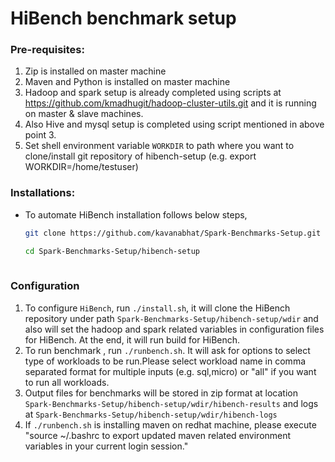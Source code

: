 # HiBench benchmark setup

### Pre-requisites:
1. Zip is installed on master machine 
2. Maven and Python is installed on master machine
3. Hadoop and spark setup is already completed using scripts at https://github.com/kmadhugit/hadoop-cluster-utils.git  and it is running on master & slave machines.
4. Also Hive and mysql setup is completed using script mentioned in above point 3. 
5. Set shell environment variable `WORKDIR` to path where you want to clone/install git repository of hibench-setup (e.g. export WORKDIR=/home/testuser)


### Installations:

* To automate HiBench installation follows below steps,

  ```bash
  git clone https://github.com/kavanabhat/Spark-Benchmarks-Setup.git
  
  cd Spark-Benchmarks-Setup/hibench-setup
 
  ```
    
###  Configuration

   1. To configure `HiBench`, run `./install.sh`, it will clone the HiBench repository under path `Spark-Benchmarks-Setup/hibench-setup/wdir` and also will set the hadoop and spark related variables in configuration files for HiBench. At the end, it will run build for HiBench.
   2. To run benchmark , run `./runbench.sh`. It will ask for options to select type of workloads to be run.Please select workload name in comma separated format for multiple inputs (e.g. sql,micro) or "all" if you want to run all workloads.
   3. Output files for benchmarks will be stored in zip format at location `Spark-Benchmarks-Setup/hibench-setup/wdir/hibench-results` and logs at `Spark-Benchmarks-Setup/hibench-setup/wdir/hibench-logs`
   4. If `./runbench.sh` is installing maven on redhat machine, please execute "source ~/.bashrc to export updated maven related environment variables in your current login session."
  ```


